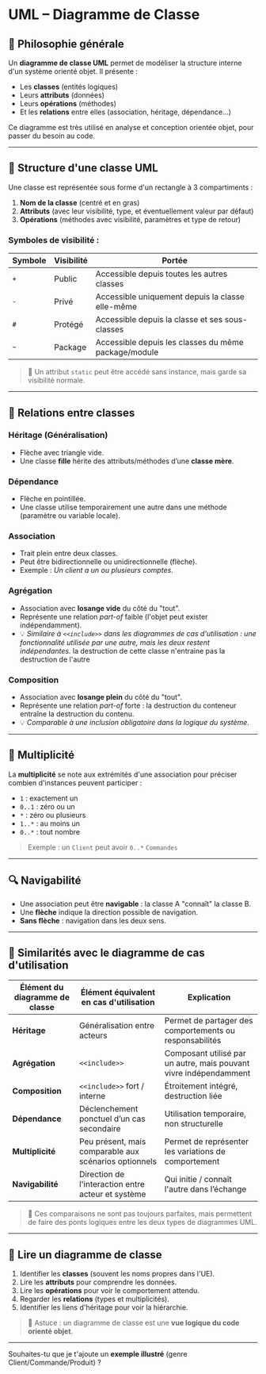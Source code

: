 # UML – Diagramme de Classe

## 🧠 Philosophie générale

Un **diagramme de classe UML** permet de modéliser la structure interne d'un système orienté objet. Il présente :

- Les **classes** (entités logiques)
- Leurs **attributs** (données)
- Leurs **opérations** (méthodes)
- Et les **relations** entre elles (association, héritage, dépendance...)

Ce diagramme est très utilisé en analyse et conception orientée objet, pour passer du besoin au code.

---

## 📁 Structure d'une classe UML

Une classe est représentée sous forme d'un rectangle à 3 compartiments :

1. **Nom de la classe** (centré et en gras)
2. **Attributs** (avec leur visibilité, type, et éventuellement valeur par défaut)
3. **Opérations** (méthodes avec visibilité, paramètres et type de retour)

### Symboles de visibilité :

| Symbole | Visibilité | Portée                                               |
| ------- | ---------- | ---------------------------------------------------- |
| `+`     | Public     | Accessible depuis toutes les autres classes          |
| `-`     | Privé      | Accessible uniquement depuis la classe elle-même     |
| `#`     | Protégé    | Accessible depuis la classe et ses sous-classes      |
| `~`     | Package    | Accessible depuis les classes du même package/module |

> 🔎 Un attribut `static` peut être accédé sans instance, mais garde sa visibilité normale.

---

## 🔗 Relations entre classes

### Héritage (Généralisation)
- Flèche avec triangle vide.
- Une classe **fille** hérite des attributs/méthodes d’une **classe mère**.

### Dépendance
- Flèche en pointillée.
- Une classe utilise temporairement une autre dans une méthode (paramètre ou variable locale).

### Association
- Trait plein entre deux classes.
- Peut être bidirectionnelle ou unidirectionnelle (flèche).
- Exemple : *Un client a un ou plusieurs comptes*.

### Agrégation
- Association avec **losange vide** du côté du "tout".
- Représente une relation *part-of* faible (l'objet peut exister indépendamment).
- 💡 *Similaire à `<<include>>` dans les diagrammes de cas d'utilisation : une fonctionnalité utilisée par une autre, mais les deux restent indépendantes.*
la destruction de cette classe n'entraine pas la destruction de l'autre

### Composition
- Association avec **losange plein** du côté du "tout".
- Représente une relation *part-of* forte : la destruction du conteneur entraîne la destruction du contenu.
- 💡 *Comparable à une inclusion obligatoire dans la logique du système.*

---

## 🔄 Multiplicité

La **multiplicité** se note aux extrémités d'une association pour préciser combien d'instances peuvent participer :

- `1` : exactement un
- `0..1` : zéro ou un
- `*` : zéro ou plusieurs
- `1..*` : au moins un
- `0..*` : tout nombre

> Exemple : un `Client` peut avoir `0..*` `Commandes`

---

## 🔍 Navigabilité

- Une association peut être **navigable** : la classe A "connaît" la classe B.
- Une **flèche** indique la direction possible de navigation.
- **Sans flèche** : navigation dans les deux sens.

---

## 🧩 Similarités avec le diagramme de cas d'utilisation

| Élément du diagramme de classe | Élément équivalent en cas d'utilisation               | Explication                                                                 |
|-------------------------------|--------------------------------------------------------|-----------------------------------------------------------------------------|
| **Héritage**                  | Généralisation entre acteurs                          | Permet de partager des comportements ou responsabilités                    |
| **Agrégation**                | `<<include>>`                                          | Composant utilisé par un autre, mais pouvant vivre indépendamment          |
| **Composition**               | `<<include>>` fort / interne                           | Étroitement intégré, destruction liée                                      |
| **Dépendance**                | Déclenchement ponctuel d’un cas secondaire             | Utilisation temporaire, non structurelle                                   |
| **Multiplicité**              | Peu présent, mais comparable aux scénarios optionnels  | Permet de représenter les variations de comportement                       |
| **Navigabilité**              | Direction de l'interaction entre acteur et système     | Qui initie / connaît l'autre dans l’échange                                |

> 🎯 Ces comparaisons ne sont pas toujours parfaites, mais permettent de faire des ponts logiques entre les deux types de diagrammes UML.

---

## 📆 Lire un diagramme de classe

1. Identifier les **classes** (souvent les noms propres dans l'UE).
2. Lire les **attributs** pour comprendre les données.
3. Lire les **opérations** pour voir le comportement attendu.
4. Regarder les **relations** (types et multiplicités).
5. Identifier les liens d'héritage pour voir la hiérarchie.

> 📒 Astuce : un diagramme de classe est une **vue logique du code orienté objet**.

---

Souhaites-tu que je t'ajoute un **exemple illustré** (genre Client/Commande/Produit) ?

